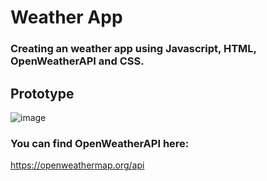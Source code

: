 # Weather App

### Creating an weather app using Javascript, HTML, OpenWeatherAPI and CSS.

## Prototype
![image](https://github.com/renatabfs/weather-app/assets/90646434/763a03ba-bce2-411b-8441-015290136da2)

### You can find OpenWeatherAPI here:
https://openweathermap.org/api